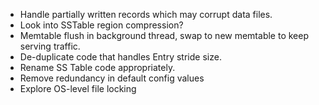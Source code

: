 - Handle partially written records which may corrupt data files.
- Look into SSTable region compression?
- Memtable flush in background thread, swap to new memtable to keep serving traffic.
- De-duplicate code that handles Entry stride size.
- Rename SS Table code appropriately.
- Remove redundancy in default config values
- Explore OS-level file locking
